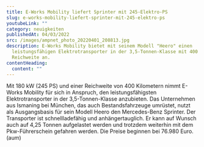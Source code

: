 ```yaml
---
title: E-Works Mobility liefert Sprinter mit 245-Elektro-PS
slug: e-works-mobility-liefert-sprinter-mit-245-elektro-ps
youtubeLink: ""
category: neuigkeiten
publishedAt: 04/03/2022
src: /images/ampnet_photo_20220401_208813.jpg
description: E-Works Mobility bietet mit seinem Modell "Heero" einen
  leistungsfähigen Elektrotransporter in der 3,5-Tonnen-Klasse mit 400 km
  Reichweite an.
contentHeading:
  content: ""
---
```

Mit 180 kW (245 PS) und einer Reichweite von 400 Kilometern nimmt E-Works Mobility für sich in Anspruch, den leistungsfähigsten Elektrotransporter in der 3,5-Tonnen-Klasse anzubieten. Das Unternehmen aus Ismaning bei München, das auch Bestandsfahrzeuge umrüstet, nutzt als Ausgangsbasis für sein Modell Heero den Mercedes-Benz Sprinter. Der Transporter ist schnellladefähig und anhängertauglich. Er kann auf Wunsch auch auf 4,25 Tonnen aufgelastet werden und trotzdem weiterhin mit dem Pkw-Führerschein gefahren werden. Die Preise beginnen bei 76.980 Euro. (aum)